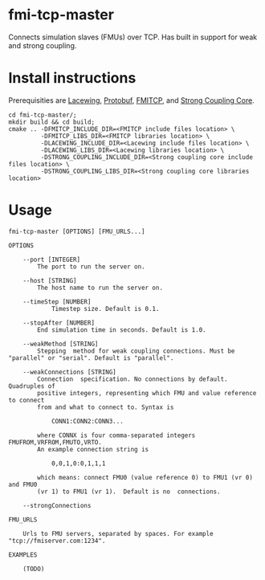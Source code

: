 fmi-tcp-master
==============
Connects simulation slaves (FMUs) over TCP. Has built in support for weak and strong coupling.

# Install instructions
Prerequisities are [Lacewing](http://lacewing-project.org/), [Protobuf](https://developers.google.com/protocol-buffers), [FMITCP](https://github.com/umitresearchlab/fmi-co-simulation), and [Strong Coupling Core](https://github.com/umitresearchlab/strong-coupling-core).

    cd fmi-tcp-master/;
    mkdir build && cd build;
    cmake .. -DFMITCP_INCLUDE_DIR=<FMITCP include files location> \
             -DFMITCP_LIBS_DIR=<FMITCP libraries location> \
             -DLACEWING_INCLUDE_DIR=<Lacewing include files location> \
             -DLACEWING_LIBS_DIR=<Lacewing libraries location> \
             -DSTRONG_COUPLING_INCLUDE_DIR=<Strong coupling core include files location> \
             -DSTRONG_COUPLING_LIBS_DIR=<Strong coupling core libraries location>

# Usage

    fmi-tcp-master [OPTIONS] [FMU_URLS...]

    OPTIONS

        --port [INTEGER]
            The port to run the server on.

        --host [STRING]
            The host name to run the server on.

        --timeStep [NUMBER]
                Timestep size. Default is 0.1.

        --stopAfter [NUMBER]
            End simulation time in seconds. Default is 1.0.

        --weakMethod [STRING]
            Stepping  method for weak coupling connections. Must be "parallel" or "serial". Default is "parallel".

        --weakConnections [STRING]
            Connection  specification. No connections by default. Quadruples of
            positive integers, representing which FMU and value reference to connect
            from and what to connect to. Syntax is

                CONN1:CONN2:CONN3...

            where CONNX is four comma-separated integers FMUFROM,VRFROM,FMUTO,VRTO.
            An example connection string is

                0,0,1,0:0,1,1,1

            which means: connect FMU0 (value reference 0) to FMU1 (vr 0) and FMU0
            (vr 1) to FMU1 (vr 1).  Default is no  connections.

        --strongConnections

    FMU_URLS

        Urls to FMU servers, separated by spaces. For example "tcp://fmiserver.com:1234".

    EXAMPLES

        (TODO)
```
